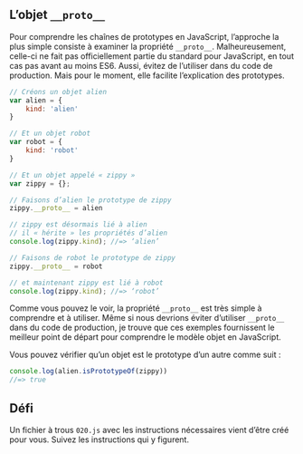 L’objet `__proto__`
-------------------

Pour comprendre les chaînes de prototypes en JavaScript, l’approche la plus simple consiste à examiner la propriété `__proto__`.  Malheureusement, celle-ci ne fait pas officiellement partie du standard pour JavaScript, en tout cas pas avant au moins ES6.  Aussi, évitez de l’utiliser dans du code de production.  Mais pour le moment, elle facilite l’explication des prototypes.

```js
// Créons un objet alien
var alien = {
	kind: 'alien'
}

// Et un objet robot
var robot = {
	kind: 'robot'
}

// Et un objet appelé « zippy »
var zippy = {};

// Faisons d’alien le prototype de zippy
zippy.__proto__ = alien

// zippy est désormais lié à alien
// il « hérite » les propriétés d’alien
console.log(zippy.kind); //=> ‘alien’

// Faisons de robot le prototype de zippy
zippy.__proto__ = robot

// et maintenant zippy est lié à robot
console.log(zippy.kind); //=> ‘robot’
```

Comme vous pouvez le voir, la propriété `__proto__` est très simple à comprendre et à utiliser.  Même si nous devrions éviter d’utiliser `__proto__` dans du code de production, je trouve que ces exemples fournissent le meilleur point de départ pour comprendre le modèle objet en JavaScript.

Vous pouvez vérifier qu’un objet est le prototype d’un autre comme suit :

```js
console.log(alien.isPrototypeOf(zippy))
//=> true
```

Défi
----

Un fichier à trous `020.js` avec les instructions nécessaires vient d’être créé pour vous.  Suivez les instructions qui y figurent.
